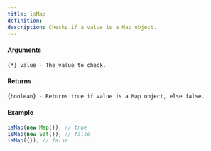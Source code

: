 ```yaml
---
title: isMap
definition: 
description: Checks if a value is a Map object.
---
```



#### Arguments


```bash
{*} value - The value to check.
```


#### Returns


```bash
{boolean} - Returns true if value is a Map object, else false.
```


#### Example


```ts
isMap(new Map()); // trueisMap(new Set()); // falseisMap({}); // false
```